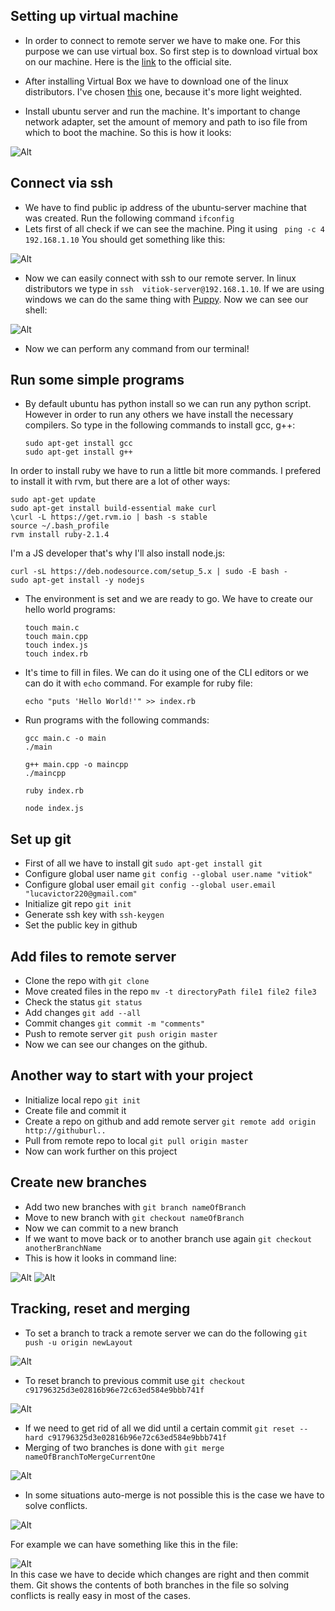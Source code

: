 ## Setting up virtual machine 
- In order to connect to remote server we have to make one. For this purpose we can use virtual box. So first step is to download virtual box on our machine. Here is the [link](https://www.virtualbox.org/wiki/Downloads) to the official site. 

- After installing Virtual Box we have to download one of the linux distributors. I've chosen [this](http://www.ubuntu.com/download/server/thank-you?country=MD&version=14.04.4&architecture=amd64) one, because it's more light weighted. 

- Install ubuntu server and run the machine. It's important to change network adapter, set the amount of memory and path to iso file from which to boot the machine. So this is how it looks:

![Alt](images/ubuntu-server.png)

## Connect via ssh
- We have to find public ip address of the ubuntu-server machine that was created. Run the following command  ```ifconfig```
- Lets first of all check if we can see the machine. Ping it using ``` ping -c 4 192.168.1.10``` You should get something like this:

![Alt](images/ping.png)

- Now we can easily connect with ssh to our remote server. In linux distributors we type in ```ssh  vitiok-server@192.168.1.10```. If we are using windows we can do the same thing with [Puppy](http://www.chiark.greenend.org.uk/~sgtatham/putty/download.html). Now we can see our shell:

![Alt](images/connect-server.png)

- Now we can perform any command from our terminal!

## Run some simple programs
- By default ubuntu has python install so we can run any python script. However in order to run any others we have install the necessary compilers. So type in the following commands to install gcc, g++:  

	```sudo apt-get install gcc```    
	```sudo apt-get install g++```

In order to install ruby we have to run a little bit more commands. I prefered to install it with rvm, but there are a lot of other ways:   

	sudo apt-get update
	sudo apt-get install build-essential make curl   
	\curl -L https://get.rvm.io | bash -s stable 
	source ~/.bash_profile   
	rvm install ruby-2.1.4

I'm a JS developer that's why I'll also install node.js:

	curl -sL https://deb.nodesource.com/setup_5.x | sudo -E bash -
	sudo apt-get install -y nodejs

- The environment is set and we are ready to go. We have to create our hello world programs:

	```touch main.c```  
	```touch main.cpp```  
	```touch index.js```  
	```touch index.rb``` 

- It's time to fill in files. We can do it using one of the CLI editors or we can do it with ```echo``` command. For example for ruby file:

	```echo "puts 'Hello World!'" >> index.rb```  

- Run programs with the following commands:

	 ```
	 gcc main.c -o main  
	 ./main  

	 g++ main.cpp -o maincpp
	 ./maincpp

	 ruby index.rb

	 node index.js
	 ```  

## Set up git

- First of all we have to install git `sudo apt-get install git`
- Configure global user	name `git config --global user.name "vitiok"`
- Configure global user	email `git config --global user.email "lucavictor220@gmail.com"`
- Initialize git repo `git init`
- Generate ssh key with `ssh-keygen`
- Set the public key in github

## Add files to remote server

- Clone the repo with `git clone`
- Move created files in the repo `mv -t directoryPath file1 file2 file3`
- Check the status `git status`
- Add changes `git add --all`
- Commit changes `git commit -m "comments"`
- Push to remote server `git push origin master`
- Now we can see our changes on the github.    

## Another way to start with your project

- Initialize local repo `git init`
- Create file and commit it
- Create a repo on github and add remote server `git remote add origin http://githuburl..`
- Pull from remote repo to local `git pull origin master`
- Now can work further on this project

## Create new branches 

- Add two new branches with `git branch nameOfBranch`
- Move to new branch with `git checkout nameOfBranch`
- Now we can commit to a new branch
- If we want to move back or to another branch use again `git checkout anotherBranchName`
- This is how it looks in command line:

![Alt](images/branchSwitch.png)
![Alt](images/commitToNewBranches.png)

## Tracking, reset and merging

- To set a branch to track a remote server we can do the following `git push -u origin newLayout`

![Alt](images/setToTrack.png)

- To reset branch to previous commit use `git checkout c91796325d3e02816b96e72c63ed584e9bbb741f`

![Alt](images/backToCommit.png)

- If we need to get rid of all we did until a certain commit `git reset --hard c91796325d3e02816b96e72c63ed584e9bbb741f`
- Merging of two branches is done with `git merge nameOfBranchToMergeCurrentOne`

![Alt](images/mergeNoConflicts.png)

- In some situations auto-merge is not possible this is the case we have to solve conflicts.

![Alt](images/mergeBranches.png)

For example we can have something like this in the file:

![Alt](images/solveConflicts.png)  
In this case we have to decide which changes are right and then commit them. Git shows the contents of both branches in the file so solving conflicts is really easy in most of the cases.
